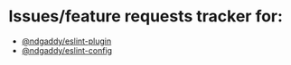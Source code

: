 # Issues/feature requests tracker for:

* [@ndgaddy/eslint-plugin](https://www.npmjs.com/package/@ngdaddy/eslint-plugin)
* [@ndgaddy/eslint-config](https://www.npmjs.com/package/@ngdaddy/eslint-config)
